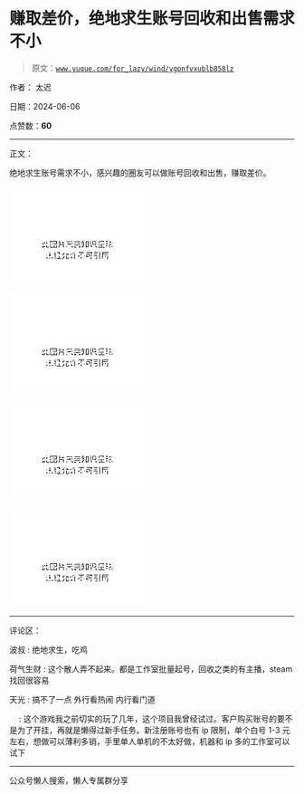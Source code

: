 # 赚取差价，绝地求生账号回收和出售需求不小

> 原文：[`www.yuque.com/for_lazy/wind/ygpnfvxublb858lz`](https://www.yuque.com/for_lazy/wind/ygpnfvxublb858lz)

作者： 太迟

日期：2024-06-06

点赞数：**60**

* * *

正文：

绝地求生账号需求不小，感兴趣的圈友可以做账号回收和出售，赚取差价。

![](img/8627e3bb6a94ef6095bbc475b2f0641d.png)

![](img/4292a35a4a1c10e6c97be67f568781d7.png)

![](img/ea890735768f0768b5c1fa97d01e6251.png)

![](img/b1082d51e69f3618d6e5a82191fdc814.png)

* * *

评论区：

波叔 : 绝地求生，吃鸡

荷气生财 : 这个散人弄不起来。都是工作室批量起号，回收之类的有主播，steam 找回很容易

天光 : 搞不了一点 外行看热闹 内行看门道

ㅤ : 这个游戏我之前切实的玩了几年，这个项目我曾经试过。客户购买账号的要不是为了开挂，再就是懒得过新手任务。新注册账号也有 ip 限制，单个白号 1-3 元左右，想做可以薄利多销，手里单人单机的不太好做，机器和 ip 多的工作室可以试下

* * *

公众号懒人搜索，懒人专属群分享